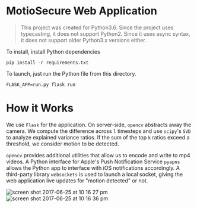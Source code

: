 # MotioSecure Web Application

> This project was created for Python3.6. Since the project uses typecasting, it does not support Python2. Since it uses async syntax, it does not support older Python3.x versions either.

To install, install Python dependencies

```
pip install -r requirements.txt
```

To launch, just run the Python file from this directory.

```
FLASK_APP=run.py flask run
```

# How it Works

We use `Flask` for the application. On server-side, `opencv` abstracts away the camera. We compute the difference across `l` timesteps and use `scipy`'s `SVD` to analyze explained variance ratios. If the sum of the top `k` ratios exceed a threshold, we consider motion to be detected.

`opencv` provides additional utilities that allow us to encode and write to mp4 videos. A Python interface for Apple's Push Notification Service `pyapns` allows the Python app to interface with iOS notifications accordingly. A third-party library `websockets` is used to launch a local socket, giving the web application live updates for "motion detected" or not.

![screen shot 2017-06-25 at 10 16 27 pm](https://user-images.githubusercontent.com/2068077/27526565-ada50ab4-59fb-11e7-90ce-f63655251f4f.png)
![screen shot 2017-06-25 at 10 16 36 pm](https://user-images.githubusercontent.com/2068077/27526566-ae9b2b2e-59fb-11e7-81d3-1911b7dda2ef.png)
